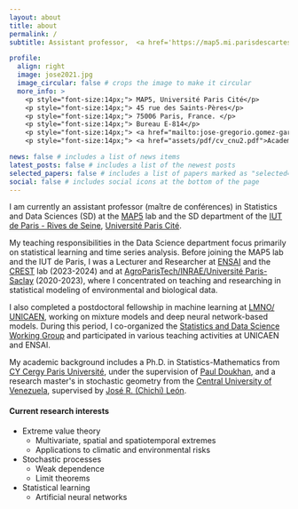 ```yaml
---
layout: about
title: about
permalink: /
subtitle: Assistant professor,  <a href='https://map5.mi.parisdescartes.fr'>MAP5</a> | <a href='https://iutparis-seine.u-paris.fr'>IUT de Paris</a> | <a href='https://u-paris.fr'>Université Paris Cité</a>.

profile:
  align: right
  image: jose2021.jpg
  image_circular: false # crops the image to make it circular
  more_info: >
    <p style="font-size:14px;"> MAP5, Université Paris Cité</p>
    <p style="font-size:14px;"> 45 rue des Saints-Pères</p>
    <p style="font-size:14px;"> 75006 Paris, France. </p>  
    <p style="font-size:14px;"> Bureau E-814</p>
    <p style="font-size:14px;"> <a href="mailto:jose-gregorio.gomez-garcia[at]u-paris.fr">jose-gregorio.gomez-garcia [at] u-paris.fr</p>
    <p style="font-size:14px;"> <a href="assets/pdf/cv_cnu2.pdf">Academic CV in French (2024/02)</a></p>

news: false # includes a list of news items
latest_posts: false # includes a list of the newest posts
selected_papers: false # includes a list of papers marked as "selected={true}"
social: false # includes social icons at the bottom of the page 
---
```


I am currently an assistant professor (maître de conférences) in Statistics and Data Sciences (SD) at the <a href='https://map5.mi.parisdescartes.fr'>MAP5</a> lab and the SD department of the <a href='https://iutparis-seine.u-paris.fr'>IUT de Paris - Rives de Seine</a>,  <a href='https://u-paris.fr'>Université Paris Cité</a>.

My teaching responsibilities in the Data Science department focus primarily on statistical learning and time series analysis. Before joining the MAP5 lab and the IUT de Paris, I was a Lecturer and Researcher at <a href='https://ensai.fr'>ENSAI</a> and the <a href='https://crest.science'>CREST</a> lab (2023-2024) and at <a href='https://mia-ps.inrae.fr'>AgroParisTech/INRAE/Université Paris-Saclay</a> (2020-2023), where I concentrated on teaching and researching in statistical modeling of environmental and biological data.

I also completed a postdoctoral fellowship in machine learning at <a href='https://www.lmno.cnrs.fr'>LMNO/ UNICAEN</a>, working on mixture models and deep neural network-based models. During this period, I co-organized the <a href='https://www.lmno.cnrs.fr/seminaires/statprobasdonnees'>Statistics and Data Science Working Group</a> and participated in various teaching activities at UNICAEN and ENSAI.

My academic background includes a Ph.D. in Statistics-Mathematics from <a href='https://www.cyu.fr'>CY Cergy Paris Université</a>, under the supervision of <a href='https://doukhan.perso.cyu.fr'>Paul Doukhan</a>, and a research master's in stochastic geometry from the <a href='http://www.ucv.ve'>Central University of Venezuela</a>, supervised by <a href='https://scholar.google.com/citations?user=9pjGAFoAAAAJ&hl=fr'>José R. (Chichi) León</a>.

#### Current research interests
* Extreme value theory
  * Multivariate, spatial and spatiotemporal extremes
  * Applications to climatic and environmental risks
* Stochastic processes
  * Weak dependence
  * Limit theorems
* Statistical learning
  * Artificial neural networks 


